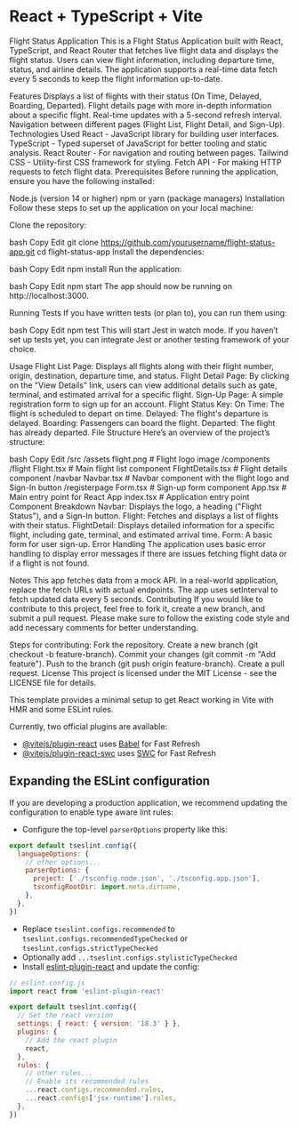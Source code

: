 # React + TypeScript + Vite
Flight Status Application
This is a Flight Status Application built with React, TypeScript, and React Router that fetches live flight data and displays the flight status. Users can view flight information, including departure time, status, and airline details. The application supports a real-time data fetch every 5 seconds to keep the flight information up-to-date.

Features
Displays a list of flights with their status (On Time, Delayed, Boarding, Departed).
Flight details page with more in-depth information about a specific flight.
Real-time updates with a 5-second refresh interval.
Navigation between different pages (Flight List, Flight Detail, and Sign-Up).
Technologies Used
React - JavaScript library for building user interfaces.
TypeScript - Typed superset of JavaScript for better tooling and static analysis.
React Router - For navigation and routing between pages.
Tailwind CSS - Utility-first CSS framework for styling.
Fetch API - For making HTTP requests to fetch flight data.
Prerequisites
Before running the application, ensure you have the following installed:

Node.js (version 14 or higher)
npm or yarn (package managers)
Installation
Follow these steps to set up the application on your local machine:

Clone the repository:

bash
Copy
Edit
git clone https://github.com/yourusername/flight-status-app.git
cd flight-status-app
Install the dependencies:

bash
Copy
Edit
npm install
Run the application:

bash
Copy
Edit
npm start
The app should now be running on http://localhost:3000.

Running Tests
If you have written tests (or plan to), you can run them using:

bash
Copy
Edit
npm test
This will start Jest in watch mode. If you haven’t set up tests yet, you can integrate Jest or another testing framework of your choice.

Usage
Flight List Page: Displays all flights along with their flight number, origin, destination, departure time, and status.
Flight Detail Page: By clicking on the "View Details" link, users can view additional details such as gate, terminal, and estimated arrival for a specific flight.
Sign-Up Page: A simple registration form to sign up for an account.
Flight Status Key:
On Time: The flight is scheduled to depart on time.
Delayed: The flight's departure is delayed.
Boarding: Passengers can board the flight.
Departed: The flight has already departed.
File Structure
Here’s an overview of the project’s structure:

bash
Copy
Edit
/src
  /assets
    flight.png           # Flight logo image
  /components
    /flight
      Flight.tsx         # Main flight list component
      FlightDetails.tsx  # Flight details component
    /navbar
      Navbar.tsx         # Navbar component with the flight logo and Sign-In button
    /registerpage
      Form.tsx           # Sign-up form component
  App.tsx                # Main entry point for React App
  index.tsx              # Application entry point
Component Breakdown
Navbar: Displays the logo, a heading ("Flight Status"), and a Sign-In button.
Flight: Fetches and displays a list of flights with their status.
FlightDetail: Displays detailed information for a specific flight, including gate, terminal, and estimated arrival time.
Form: A basic form for user sign-up.
Error Handling
The application uses basic error handling to display error messages if there are issues fetching flight data or if a flight is not found.

Notes
This app fetches data from a mock API. In a real-world application, replace the fetch URLs with actual endpoints.
The app uses setInterval to fetch updated data every 5 seconds.
Contributing
If you would like to contribute to this project, feel free to fork it, create a new branch, and submit a pull request. Please make sure to follow the existing code style and add necessary comments for better understanding.

Steps for contributing:
Fork the repository.
Create a new branch (git checkout -b feature-branch).
Commit your changes (git commit -m "Add feature").
Push to the branch (git push origin feature-branch).
Create a pull request.
License
This project is licensed under the MIT License - see the LICENSE file for details.

This template provides a minimal setup to get React working in Vite with HMR and some ESLint rules.

Currently, two official plugins are available:

- [@vitejs/plugin-react](https://github.com/vitejs/vite-plugin-react/blob/main/packages/plugin-react/README.md) uses [Babel](https://babeljs.io/) for Fast Refresh
- [@vitejs/plugin-react-swc](https://github.com/vitejs/vite-plugin-react-swc) uses [SWC](https://swc.rs/) for Fast Refresh

## Expanding the ESLint configuration

If you are developing a production application, we recommend updating the configuration to enable type aware lint rules:

- Configure the top-level `parserOptions` property like this:

```js
export default tseslint.config({
  languageOptions: {
    // other options...
    parserOptions: {
      project: ['./tsconfig.node.json', './tsconfig.app.json'],
      tsconfigRootDir: import.meta.dirname,
    },
  },
})
```

- Replace `tseslint.configs.recommended` to `tseslint.configs.recommendedTypeChecked` or `tseslint.configs.strictTypeChecked`
- Optionally add `...tseslint.configs.stylisticTypeChecked`
- Install [eslint-plugin-react](https://github.com/jsx-eslint/eslint-plugin-react) and update the config:

```js
// eslint.config.js
import react from 'eslint-plugin-react'

export default tseslint.config({
  // Set the react version
  settings: { react: { version: '18.3' } },
  plugins: {
    // Add the react plugin
    react,
  },
  rules: {
    // other rules...
    // Enable its recommended rules
    ...react.configs.recommended.rules,
    ...react.configs['jsx-runtime'].rules,
  },
})
```
